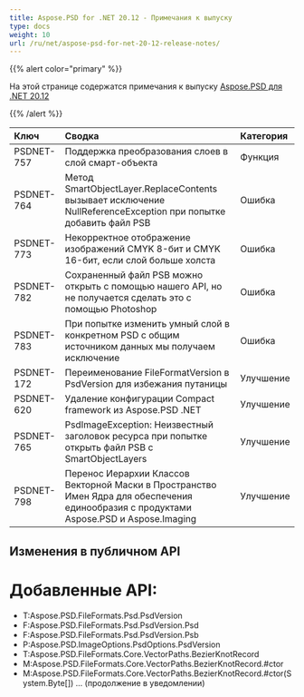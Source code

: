 ```yaml
---
title: Aspose.PSD for .NET 20.12 - Примечания к выпуску
type: docs
weight: 10
url: /ru/net/aspose-psd-for-net-20-12-release-notes/
---
```


{{% alert color="primary" %}}

На этой странице содержатся примечания к выпуску [Aspose.PSD для .NET 20.12](https://www.nuget.org/packages/Aspose.PSD/)

{{% /alert %}}

|**Ключ**|**Сводка**|**Категория**|
| :- | :- | :- |
|PSDNET-757|Поддержка преобразования слоев в слой смарт-объекта|Функция|
|PSDNET-764|Метод SmartObjectLayer.ReplaceContents вызывает исключение NullReferenceException при попытке добавить файл PSB|Ошибка|
|PSDNET-773|Некорректное отображение изображений CMYK 8-бит и CMYK 16-бит, если слой больше холста|Ошибка|
|PSDNET-782|Сохраненный файл PSB можно открыть с помощью нашего API, но не получается сделать это с помощью Photoshop|Ошибка|
|PSDNET-783|При попытке изменить умный слой в конкретном PSD с общим источником данных мы получаем исключение|Ошибка|
|PSDNET-172|Переименование FileFormatVersion в PsdVersion для избежания путаницы|Улучшение|
|PSDNET-620|Удаление конфигурации Compact framework из Aspose.PSD .NET|Улучшение|
|PSDNET-765|PsdImageException: Неизвестный заголовок ресурса при попытке открыть файл PSB с SmartObjectLayers|Улучшение|
|PSDNET-798|Перенос Иерархии Классов Векторной Маски в Пространство Имен Ядра для обеспечения единообразия с продуктами Aspose.PSD и Aspose.Imaging|Улучшение|

## **Изменения в публичном API**
# **Добавленные API:**
- T:Aspose.PSD.FileFormats.Psd.PsdVersion
- F:Aspose.PSD.FileFormats.Psd.PsdVersion.Psd
- F:Aspose.PSD.FileFormats.Psd.PsdVersion.Psb
- P:Aspose.PSD.ImageOptions.PsdOptions.PsdVersion
- T:Aspose.PSD.FileFormats.Core.VectorPaths.BezierKnotRecord
- M:Aspose.PSD.FileFormats.Core.VectorPaths.BezierKnotRecord.#ctor
- M:Aspose.PSD.FileFormats.Core.VectorPaths.BezierKnotRecord.#ctor(System.Byte[])
...
(продолжение в уведомлении)